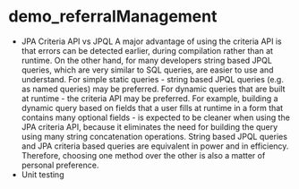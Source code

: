 # demo_referralManagement
* JPA Criteria API vs JPQL
A major advantage of using the criteria API is that errors can be detected earlier, during compilation rather than at runtime. On the other hand, for many developers string based JPQL queries, which are very similar to SQL queries, are easier to use and understand.
For simple static queries - string based JPQL queries (e.g. as named queries) may be preferred. For dynamic queries that are built at runtime - the criteria API may be preferred.
For example, building a dynamic query based on fields that a user fills at runtime in a form that contains many optional fields - is expected to be cleaner when using the JPA criteria API, because it eliminates the need for building the query using many string concatenation operations.
String based JPQL queries and JPA criteria based queries are equivalent in power and in efficiency. Therefore, choosing one method over the other is also a matter of personal preference. 
* Unit testing 
